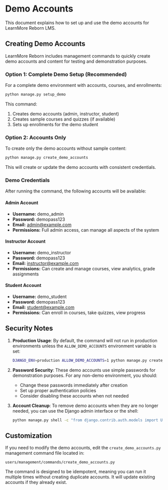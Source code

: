 # Demo Accounts

This document explains how to set up and use the demo accounts for LearnMore Reborn LMS.

## Creating Demo Accounts

LearnMore Reborn includes management commands to quickly create demo accounts and content for testing and demonstration purposes.

### Option 1: Complete Demo Setup (Recommended)

For a complete demo environment with accounts, courses, and enrollments:

```bash
python manage.py setup_demo
```

This command:
1. Creates demo accounts (admin, instructor, student)
2. Creates sample courses and quizzes (if available)
3. Sets up enrollments for the demo student

### Option 2: Accounts Only

To create only the demo accounts without sample content:

```bash
python manage.py create_demo_accounts
```

This will create or update the demo accounts with consistent credentials.

### Demo Credentials

After running the command, the following accounts will be available:

#### Admin Account
- **Username:** demo_admin
- **Password:** demopass123
- **Email:** admin@example.com
- **Permissions:** Full admin access, can manage all aspects of the system

#### Instructor Account
- **Username:** demo_instructor
- **Password:** demopass123
- **Email:** instructor@example.com
- **Permissions:** Can create and manage courses, view analytics, grade assignments

#### Student Account
- **Username:** demo_student
- **Password:** demopass123
- **Email:** student@example.com
- **Permissions:** Can enroll in courses, take quizzes, view progress

## Security Notes

1. **Production Usage**: By default, the command will not run in production environments unless the `ALLOW_DEMO_ACCOUNTS` environment variable is set:
   ```bash
   DJANGO_ENV=production ALLOW_DEMO_ACCOUNTS=1 python manage.py create_demo_accounts
   ```

2. **Password Security**: These demo accounts use simple passwords for demonstration purposes. For any non-demo environment, you should:
   - Change these passwords immediately after creation
   - Set up proper authentication policies
   - Consider disabling these accounts when not needed

3. **Account Cleanup**: To remove demo accounts when they are no longer needed, you can use the Django admin interface or the shell:
   ```bash
   python manage.py shell -c "from django.contrib.auth.models import User; User.objects.filter(username__startswith='demo_').delete()"
   ```

## Customization

If you need to modify the demo accounts, edit the `create_demo_accounts.py` management command file located in:
```
users/management/commands/create_demo_accounts.py
```

The command is designed to be idempotent, meaning you can run it multiple times without creating duplicate accounts. It will update existing accounts if they already exist.